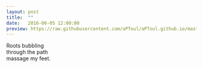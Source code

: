 ```yaml
---
layout: post
title:  ""
date:   2016-06-05 12:00:00
preview: https://raw.githubusercontent.com/aPToul/aPToul.github.io/master/_images/roots.jpg
---
```


Roots bubbling  
through the path  
massage my feet.



